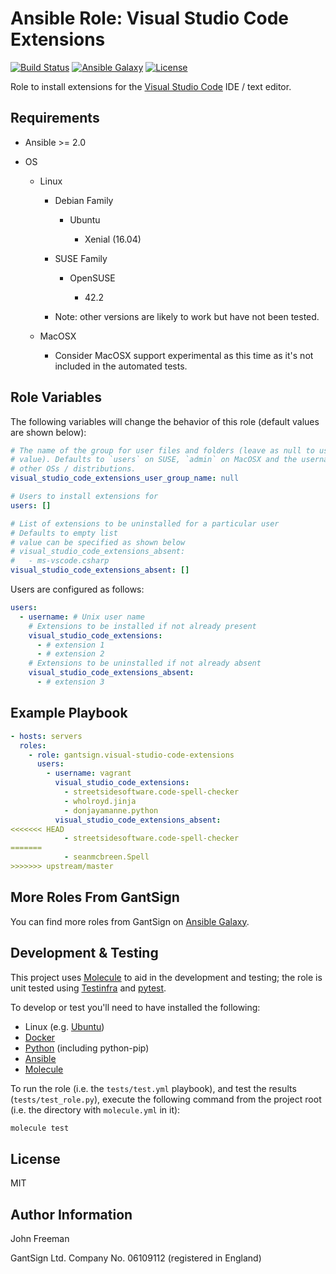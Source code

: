 Ansible Role: Visual Studio Code Extensions
===========================================

[![Build Status](https://travis-ci.org/gantsign/ansible-role-visual-studio-code-extensions.svg?branch=master)](https://travis-ci.org/gantsign/ansible-role-visual-studio-code-extensions)
[![Ansible Galaxy](https://img.shields.io/badge/ansible--galaxy-gantsign.visual--studio--code--extensions-blue.svg)](https://galaxy.ansible.com/gantsign/visual-studio-code-extensions)
[![License](https://img.shields.io/badge/license-MIT-blue.svg)](https://raw.githubusercontent.com/gantsign/ansible-role-visual-studio-code-extensions/master/LICENSE)

Role to install extensions for the
[Visual Studio Code](https://code.visualstudio.com) IDE / text editor.

Requirements
------------

* Ansible >= 2.0

* OS

    * Linux

      * Debian Family

          * Ubuntu

              * Xenial (16.04)

      * SUSE Family

          * OpenSUSE

              * 42.2

      * Note: other versions are likely to work but have not been tested.

    * MacOSX

        * Consider MacOSX support experimental as this time as it's not included
          in the automated tests.

Role Variables
--------------

The following variables will change the behavior of this role (default values
are shown below):

```yaml
# The name of the group for user files and folders (leave as null to use default
# value). Defaults to `users` on SUSE, `admin` on MacOSX and the username on all
# other OSs / distributions.
visual_studio_code_extensions_user_group_name: null

# Users to install extensions for
users: []

# List of extensions to be uninstalled for a particular user
# Defaults to empty list
# value can be specified as shown below
# visual_studio_code_extensions_absent: 
#   - ms-vscode.csharp
visual_studio_code_extensions_absent: []
```

Users are configured as follows:

```yaml
users:
  - username: # Unix user name
    # Extensions to be installed if not already present
    visual_studio_code_extensions:
      - # extension 1
      - # extension 2
    # Extensions to be uninstalled if not already absent
    visual_studio_code_extensions_absent:
      - # extension 3
```

Example Playbook
----------------

```yaml
- hosts: servers
  roles:
    - role: gantsign.visual-studio-code-extensions
      users:
        - username: vagrant
          visual_studio_code_extensions:
            - streetsidesoftware.code-spell-checker
            - wholroyd.jinja
            - donjayamanne.python
          visual_studio_code_extensions_absent:
<<<<<<< HEAD
            - streetsidesoftware.code-spell-checker
=======
            - seanmcbreen.Spell
>>>>>>> upstream/master
```

More Roles From GantSign
------------------------

You can find more roles from GantSign on
[Ansible Galaxy](https://galaxy.ansible.com/gantsign).

Development & Testing
---------------------

This project uses [Molecule](http://molecule.readthedocs.io/) to aid in the
development and testing; the role is unit tested using
[Testinfra](http://testinfra.readthedocs.io/) and
[pytest](http://docs.pytest.org/).

To develop or test you'll need to have installed the following:

* Linux (e.g. [Ubuntu](http://www.ubuntu.com/))
* [Docker](https://www.docker.com/)
* [Python](https://www.python.org/) (including python-pip)
* [Ansible](https://www.ansible.com/)
* [Molecule](http://molecule.readthedocs.io/)

To run the role (i.e. the `tests/test.yml` playbook), and test the results
(`tests/test_role.py`), execute the following command from the project root
(i.e. the directory with `molecule.yml` in it):

```bash
molecule test
```

License
-------

MIT

Author Information
------------------

John Freeman

GantSign Ltd.
Company No. 06109112 (registered in England)
